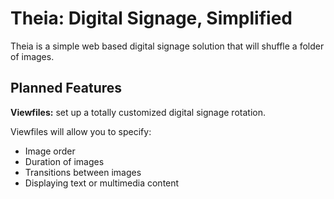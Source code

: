 # Theia: Digital Signage, Simplified
Theia is a simple web based digital signage solution that will shuffle a folder of images.

## Planned Features
**Viewfiles:** set up a totally customized digital signage rotation.

Viewfiles will allow you to specify:
* Image order
* Duration of images
* Transitions between images
* Displaying text or multimedia content


